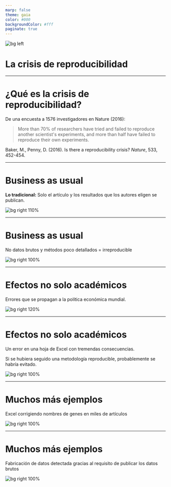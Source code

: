 ```yaml
---
marp: false
theme: gaia
color: #000
backgroundColor: #fff
paginate: true
---
```


<!--_paginate: false -->
<!--_class: lead -->

![bg left](img/repro_crisis.png)

# La crisis de reproducibilidad

---

# ¿Qué es la crisis de reproducibilidad?

De una encuesta a 1576 investigadores en Nature (2016):

> More than 70% of researchers have tried and failed to reproduce another scientist's experiments, and more than half have failed to reproduce their own experiments.

Baker, M., Penny, D. (2016). Is there a reproducibility crisis? *Nature*, 533, 452-454.

---

# Business as usual

**Lo tradicional:** Solo el artículo y los resultados que los autores eligen se publican.

![bg right 110%](img/macarthur_paper.png)

---

# Business as usual

No datos brutos y métodos poco detallados = irreproducible

![bg right 100%](img/macarthur_plot.png)

---

# Efectos no solo académicos

Errores que se propagan a la política económica mundial.

![bg right 120%](img/debtgrowth_paper.png)

---

# Efectos no solo académicos

Un error en una hoja de Excel con tremendas consecuencias.

Si se hubiera seguido una metodología reproducible, probablemente se habría evitado.

![bg right 100%](img/critique_debt.png)

---

# Muchos más ejemplos

Excel corrigiendo nombres de genes en miles de artículos

![bg right 100%](img/genes_excel.png)

---

# Muchos más ejemplos

Fabricación de datos detectada gracias al requisito de publicar los datos brutos

![bg right 100%](img/pruitt_data.png)